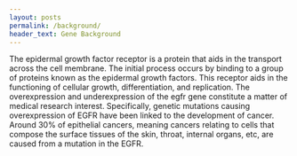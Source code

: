 ```yaml
---
layout: posts
permalink: /background/
header_text: Gene Background
---
```


The epidermal growth factor receptor is a protein that aids in the transport across the cell membrane. The initial process occurs by binding to a group of proteins known as the epidermal growth factors. This receptor aids in the functioning of cellular growth, differentiation, and replication. The overexpression and underexpression of the egfr gene constitute a matter of medical research interest. Specifically, genetic mutations causing overexpression of EGFR have been linked to the development of cancer. Around 30% of epithelial cancers, meaning cancers relating to cells that compose the surface tissues of the skin, throat, internal organs, etc, are caused from a mutation in the EGFR.
